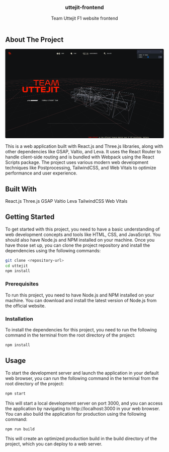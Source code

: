 <br/>
<p align="center">
  <h3 align="center"> uttejit-frontend</h3>

  <p align="center">
    Team Uttejit F1 website frontend
    <br/>
    <br/>
  </p>
</p>



## About The Project

![Screen Shot](./public/readme.png)

This is a web application built with React.js and Three.js libraries, along with other dependencies like GSAP, Valtio, and Leva. It uses the React Router to handle client-side routing and is bundled with Webpack using the React Scripts package. The project uses various modern web development techniques like Postprocessing, TailwindCSS, and Web Vitals to optimize performance and user experience.

## Built With

React.js
Three.js
GSAP
Valtio
Leva
TailwindCSS
Web Vitals

## Getting Started

To get started with this project, you need to have a basic understanding of web development concepts and tools like HTML, CSS, and JavaScript. You should also have Node.js and NPM installed on your machine. Once you have those set up, you can clone the project repository and install the dependencies using the following commands:

```sh
git clone <repository-url>
cd uttejit
npm install
```


### Prerequisites

To run this project, you need to have Node.js and NPM installed on your machine. You can download and install the latest version of Node.js from the official website.



### Installation

To install the dependencies for this project, you need to run the following command in the terminal from the root directory of the project:

```sh
npm install
```


## Usage

To start the development server and launch the application in your default web browser, you can run the following command in the terminal from the root directory of the project:

```sh
npm start
```

This will start a local development server on port 3000, and you can access the application by navigating to http://localhost:3000 in your web browser. You can also build the application for production using the following command:

```sh
npm run build
```

This will create an optimized production build in the build directory of the project, which you can deploy to a web server.
